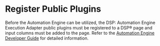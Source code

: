 # Register Public Plugins

Before the Automation Engine can be utilized, the DSP: Automation Engine
Execution Adapter public plugins must be registered to a DSP® page and
input columns must be added to the page. Refer to the [Automation Engine
Developer
Guide](https://support.boaweb.com/hc/en-us/articles/115011886307-Automation-Engine-Developer-Guide)
for detailed information.
